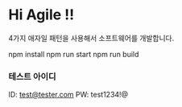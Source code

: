 # Hi Agile !!

4가지 애자일 패턴을 사용해서 소프트웨어를 개발합니다.

npm install
npm run start
npm run build

### 테스트 아이디
ID: test@tester.com
PW: test1234!@
